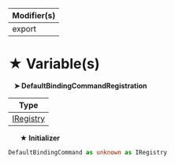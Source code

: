 | Modifier(s)                            |
|----------------------------------------|
| export |

# &#9733; Variable(s)

&nbsp;&nbsp; **&#10148; DefaultBindingCommandRegistration**

| Type                        |
|-----------------------------|
| [IRegistry](/kernel/interface/di/iregistry.md) |

&nbsp;&nbsp;&nbsp;&nbsp;&nbsp; **&#9733; Initializer**

```ts
DefaultBindingCommand as unknown as IRegistry
```